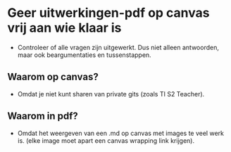 # Geer uitwerkingen-pdf op canvas vrij aan wie klaar is

- Controleer of alle vragen zijn uitgewerkt. Dus niet alleen antwoorden, maar ook beargumentaties en tussenstappen.

## Waarom op canvas?

- Omdat je niet kunt sharen van private gits (zoals TI S2 Teacher).

## Waarom in pdf?

- Omdat het weergeven van een .md op canvas met images te veel werk is. (elke image moet apart een canvas wrapping link krijgen).
